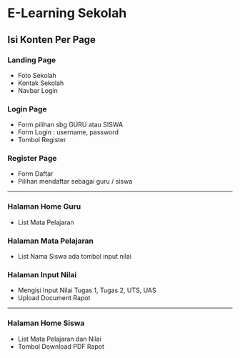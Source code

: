 # E-Learning Sekolah
## Isi Konten Per Page
### Landing Page
* Foto Sekolah
* Kontak Sekolah
* Navbar Login
### Login Page
* Form pilihan sbg GURU atau SISWA
* Form Login : username, password
* Tombol Register
### Register Page
* Form Daftar
* Pilihan mendaftar sebagai guru / siswa
------------------------------------------------------------------------
### Halaman Home Guru
* List Mata Pelajaran
### Halaman Mata Pelajaran
* List Nama Siswa ada tombol input nilai
### Halaman Input Nilai
* Mengisi Input Nilai Tugas 1, Tugas 2, UTS, UAS
* Upload Document Rapot
--------------------------------------------------------------------------
### Halaman Home Siswa
* List Mata Pelajaran dan Nilai
* Tombol Download PDF Rapot